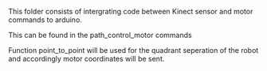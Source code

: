 This folder consists of intergrating code between Kinect sensor and motor commands to arduino. 

This can be found in the path_control_motor commands

Function point_to_point will be used for the quadrant seperation of the robot and accordingly motor coordinates will be sent. 
